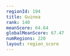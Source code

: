 ```yaml
---
regionId: 194
title: Guinea
rank: 140
meanScore: 64.64
globalMeanScore: 67.47
numRegions: 220
layout: region_score
---
```

